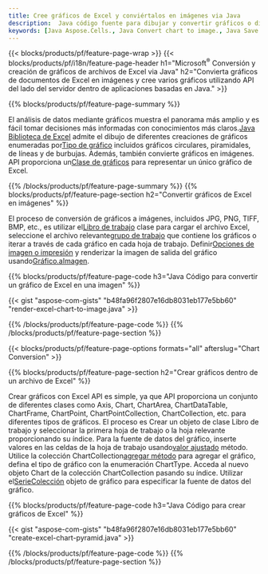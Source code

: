 ```yaml
---
title: Cree gráficos de Excel y conviértalos en imágenes via Java
description:  Java código fuente para dibujar y convertir gráficos o diagramas en Microsoft Excel usando la biblioteca Java.
keywords: [Java Aspose.Cells., Java Convert chart to image., Java Save chart to image., Java chart to image., create charts in Java., insert charts in Java., manage charts in Java]
---
```

{{< blocks/products/pf/feature-page-wrap >}}
{{< blocks/products/pf/i18n/feature-page-header h1="Microsoft<sup>&reg;</sup> Conversión y creación de gráficos de archivos de Excel via Java" h2="Convierta gráficos de documentos de Excel en imágenes y cree varios gráficos utilizando API del lado del servidor dentro de aplicaciones basadas en Java." >}}


{{% blocks/products/pf/feature-page-summary %}}

 El análisis de datos mediante gráficos muestra el panorama más amplio y es fácil tomar decisiones más informadas con conocimientos más claros.[Java Biblioteca de Excel](/cells/es/java/) admite el dibujo de diferentes creaciones de gráficos enumeradas por[Tipo de gráfico](https://reference.aspose.com/cells/java/com.aspose.cells/ChartType) incluidos gráficos circulares, piramidales, de líneas y de burbujas. Además, también convierte gráficos en imágenes. API proporciona un[Clase de gráficos](https://reference.aspose.com/cells/java/com.aspose.cells/Chart) para representar un único gráfico de Excel.

{{% /blocks/products/pf/feature-page-summary %}}
{{% blocks/products/pf/feature-page-section h2="Convertir gráficos de Excel en imágenes" %}}

 El proceso de conversión de gráficos a imágenes, incluidos JPG, PNG, TIFF, BMP, etc., es utilizar el[Libro de trabajo](https://reference.aspose.com/java/cells/com.aspose.cells/workbook) clase para cargar el archivo Excel, seleccione el archivo relevante[grupo de trabajo](https://reference.aspose.com/cells/java/com.aspose.cells/worksheet) que contiene los gráficos o iterar a través de cada gráfico en cada hoja de trabajo. Definir[Opciones de imagen o impresión](https://reference.aspose.com/cells/java/com.aspose.cells/ImageOrPrintOptions) y renderizar la imagen de salida del gráfico usando[Gráfico.aImagen](https://reference.aspose.com/cells/java/com.aspose.cells/chart#toImage(java.io.OutputStream,%20com.aspose.cells.ImageOrPrintOptions)).


{{% blocks/products/pf/feature-page-code h3="Java Código para convertir un gráfico de Excel en una imagen" %}}

{{< gist "aspose-com-gists" "b48fa96f2807e16db8031eb177e5bb60" "render-excel-chart-to-image.java" >}}

{{% /blocks/products/pf/feature-page-code %}}
{{% /blocks/products/pf/feature-page-section %}}

{{< blocks/products/pf/feature-page-options formats="all" afterslug="Chart Conversion" >}}


{{% blocks/products/pf/feature-page-section h2="Crear gráficos dentro de un archivo de Excel" %}}

Crear gráficos con Excel API es simple, ya que API proporciona un conjunto de diferentes clases como Axis, Chart, ChartArea, ChartDataTable, ChartFrame, ChartPoint, ChartPointCollection, ChartCollection, etc. para diferentes tipos de gráficos. El proceso es Crear un objeto de clase Libro de trabajo y seleccionar la primera hoja de trabajo o la hoja relevante proporcionando su índice. Para la fuente de datos del gráfico, inserte valores en las celdas de la hoja de trabajo usando[valor ajustado](https://reference.aspose.com/cells/java/com.aspose.cells/cell#Value) método. Utilice la colección ChartCollection[agregar método](https://reference.aspose.com/cells/java/com.aspose.cells/chartcollection#add(int,%20int,%20int,%20int,%20int) ) para agregar el gráfico, defina el tipo de gráfico con la enumeración ChartType. Acceda al nuevo objeto Chart de la colección ChartCollection pasando su índice. Utilizar el[SerieColección](https://reference.aspose.com/cells/java/com.aspose.cells/SeriesCollection) objeto de gráfico para especificar la fuente de datos del gráfico.

{{% blocks/products/pf/feature-page-code h3="Java Código para crear gráficos de Excel" %}}

{{< gist "aspose-com-gists" "b48fa96f2807e16db8031eb177e5bb60" "create-excel-chart-pyramid.java" >}}

{{% /blocks/products/pf/feature-page-code %}}
{{% /blocks/products/pf/feature-page-section %}}
